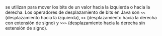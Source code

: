 se utilizan para mover los bits de un valor hacia la izquierda o hacia la derecha. Los operadores de desplazamiento de bits en Java son `<<` (desplazamiento hacia la izquierda), `>>` (desplazamiento hacia la derecha con extensión de signo) y `>>>` (desplazamiento hacia la derecha sin extensión de signo).
